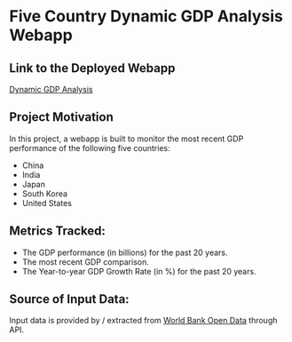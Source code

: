 # Five Country Dynamic GDP Analysis Webapp

## Link to the Deployed Webapp 
[Dynamic GDP Analysis](https://gdpdashboard.herokuapp.com/)

## Project Motivation
In this project, a webapp is built to monitor the most recent GDP performance of the following five countries:
* China
* India
* Japan
* South Korea
* United States

## Metrics Tracked:
* The GDP performance (in billions) for the past 20 years.
* The most recent GDP comparison.
* The Year-to-year GDP Growth Rate (in %) for the past 20 years.

## Source of Input Data:
Input data is provided by / extracted from [World Bank Open Data](https://data.worldbank.org/) through API.

